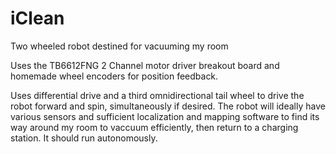 # iClean
Two wheeled robot destined for vacuuming my room

Uses the TB6612FNG 2 Channel motor driver breakout board and homemade wheel encoders for position feedback.

Uses differential drive and a third omnidirectional tail wheel to drive the robot forward and spin, simultaneously if desired.  The robot will ideally have various sensors and sufficient localization and mapping software to find its way around my room to vaccuum efficiently, then return to a charging station.  It should run autonomously.
